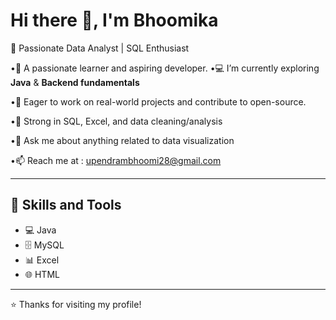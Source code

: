   # Hi there 👋, I'm Bhoomika
🚀 Passionate Data Analyst | SQL Enthusiast
                              

•🎯 A passionate learner and aspiring developer.
•💻 I’m currently exploring **Java** & **Backend fundamentals**

•🌱 Eager to work on real-world projects and contribute to open-source.

•🧠 Strong in SQL, Excel, and data cleaning/analysis

•💬 Ask me about anything related to data visualization

•📫 Reach me at : upendrambhoomi28@gmail.com


---

## 🚀 Skills and Tools

- 💻 Java
- 🗄️ MySQL
- 📊 Excel
- 🌐 HTML

---


⭐️ Thanks for visiting my profile!
